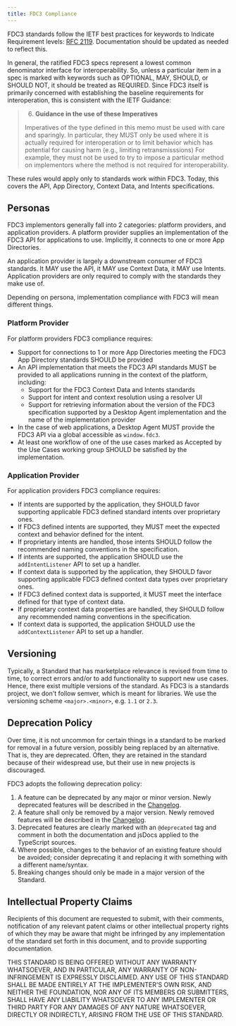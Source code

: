 ```yaml
---
title: FDC3 Compliance
---
```


FDC3 standards follow the IETF best practices for keywords to Indicate Requirement levels: [RFC 2119](https://tools.ietf.org/html/rfc2119).  Documentation should be updated as needed to reflect this.

In general, the ratified FDC3 specs represent a lowest common denominator interface for interoperability. So, unless a particular item in a spec is marked with keywords such as OPTIONAL, MAY, SHOULD, or SHOULD NOT, it should be treated as REQUIRED.  Since FDC3 itself is primarily concerned with establishing the baseline requirements for interoperation, this is consistent with the IETF Guidance:

>6. **Guidance in the use of these Imperatives**
>
>   Imperatives of the type defined in this memo must be used with care
>   and sparingly.  In particular, they MUST only be used where it is
>   actually required for interoperation or to limit behavior which has
>   potential for causing harm (e.g., limiting retransmisssions)  For
>   example, they must not be used to try to impose a particular method
>   on implementors where the method is not required for 
>   interoperability.

These rules would apply only to standards work within FDC3. Today, this covers the API, App Directory, Context Data, and Intents specifications.

## Personas
FDC3 implementors generally fall into 2 categories: platform providers, and application providers. A platform provider supplies an implementation of the FDC3 API for applications to use. Implicitly, it connects to one or more App Directories.

An application provider is largely a downstream consumer of FDC3 standards. It MAY use the API, it MAY use Context Data, it MAY use Intents. Application providers are only required to comply with the standards they make use of.

Depending on persona, implementation compliance with FDC3 will mean different things.

### Platform Provider
For platform providers FDC3 compliance requires:

* Support for connections to 1 or more App Directories meeting the FDC3 App Directory standards SHOULD be provided
* An API implementation that meets the FDC3 API standards MUST be provided to all applications running in the context of the platform, including:
    * Support for the FDC3 Context Data and Intents standards
    * Support for intent and context resolution using a resolver UI
    * Support for retrieving information about the version of the FDC3 specification supported by a Desktop Agent implementation and the name of the implementation provider
* In the case of web applications, a Desktop Agent MUST provide the FDC3 API via a global accessible as `window.fdc3`.
* At least one workflow of one of the use cases marked as Accepted by the Use Cases working group SHOULD be satisfied by the implementation.

### Application Provider
For application providers FDC3 compliance requires:
* If intents are supported by the application, they SHOULD favor supporting applicable FDC3 defined standard intents over proprietary ones.
* If FDC3 defined intents are supported, they MUST meet the expected context and behavior defined for the intent.
* If proprietary intents are handled, those intents SHOULD follow the recommended naming conventions in the specification.
* If intents are supported, the application SHOULD use the `addIntentListener` API to set up a handler.
* If context data is supported by the application, they SHOULD favor supporting applicable FDC3 defined context data types over proprietary ones.
* If FDC3 defined context data is supported, it MUST meet the interface defined for that type of context data.
* If proprietary context data properties are handled, they SHOULD follow any recommended naming conventions in the specification.
* If context data is supported, the application SHOULD use the `addContextListener` API to set up a handler.

## Versioning
Typically, a Standard that has marketplace relevance is revised from time to time, to correct errors and/or to add functionality to support new use cases. Hence, there exist multiple versions of the standard. As FDC3 is a standards project, we don't follow semver, which is meant for libraries. We use the versioning scheme `<major>.<minor>`, e.g. `1.1` or `2.3`.

## Deprecation Policy
Over time, it is not uncommon for certain things in a standard to be marked for removal in a future version, possibly being replaced by an alternative. That is, they are deprecated. Often, they are retained in the standard because of their widespread use, but their use in new projects is discouraged.

FDC3 adopts the following deprecation policy:

1. A feature can be deprecated by any major or minor version. Newly deprecated features will be described in the [Changelog](https://github.com/finos/FDC3/blob/master/CHANGELOG.md).
2. A feature shall only be removed by a major version. Newly removed features will be described in the [Changelog](https://github.com/finos/FDC3/blob/master/CHANGELOG.md).
3. Deprecated features are clearly marked with an `@deprecated` tag and comment in both the documentation and jsDocs applied to the TypeScript sources.
4. Where possible, changes to the behavior of an existing feature should be avoided; consider deprecating it and replacing it with something with a different name/syntax.
5. Breaking changes should only be made in a major version of the Standard.

## Intellectual Property Claims
Recipients of this document are requested to submit, with their comments, notification of
any relevant patent claims or other intellectual property rights of which they may be aware that
might be infringed by any implementation of the standard set forth in this document, and to provide 
supporting documentation.

THIS STANDARD IS BEING OFFERED WITHOUT ANY WARRANTY
WHATSOEVER, AND IN PARTICULAR, ANY WARRANTY OF NON-INFRINGEMENT IS
EXPRESSLY DISCLAIMED. ANY USE OF THIS STANDARD SHALL BE MADE
ENTIRELY AT THE IMPLEMENTER'S OWN RISK, AND NEITHER THE FOUNDATION,
NOR ANY OF ITS MEMBERS OR SUBMITTERS, SHALL HAVE ANY LIABILITY
WHATSOEVER TO ANY IMPLEMENTER OR THIRD PARTY FOR ANY DAMAGES OF
ANY NATURE WHATSOEVER, DIRECTLY OR INDIRECTLY, ARISING FROM THE USE
OF THIS STANDARD.